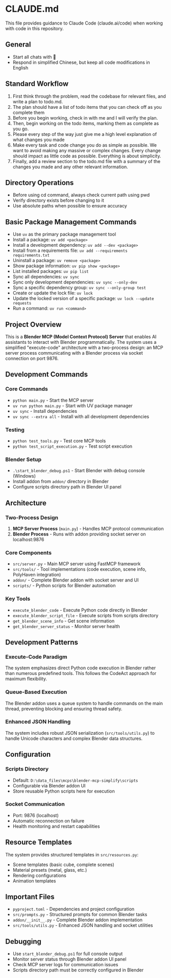 # CLAUDE.md

This file provides guidance to Claude Code (claude.ai/code) when working with code in this repository.

## General

- Start all chats with 🤖
- Respond in simplified Chinese, but keep all code modifications in English

## Standard Workflow

1. First think through the problem, read the codebase for relevant files, and write a plan to todo.md.
2. The plan should have a list of todo items that you can check off as you complete them
3. Before you begin working, check in with me and I will verify the plan.
4. Then, begin working on the todo items, marking them as complete as you go.
5. Please every step of the way just give me a high level explanation of what changes you made
6. Make every task and code change you do as simple as possible. We want to avoid making any massive or complex changes. Every change should impact as little code as possible. Everything is about simplicity.
7. Finally, add a review section to the todo.md file with a summary of the changes you made and any other relevant information.

## Directory Operations

- Before using cd command, always check current path using pwd
- Verify directory exists before changing to it
- Use absolute paths when possible to ensure accuracy

## Basic Package Management Commands

- Use `uv` as the primary package management tool
- Install a package: `uv add <package>`
- Install a development dependency: `uv add --dev <package>`
- Install from a requirements file: `uv add --requirements requirements.txt`
- Uninstall a package: `uv remove <package>`
- Show package information: `uv pip show <package>`
- List installed packages: `uv pip list`
- Sync all dependencies: `uv sync`
- Sync only development dependencies: `uv sync --only-dev`
- Sync a specific dependency group: `uv sync --only-group test`
- Create or update the lock file: `uv lock`
- Update the locked version of a specific package: `uv lock --update requests`
- Run a command: `uv run <command>`

## Project Overview

This is a **Blender MCP (Model Context Protocol) Server** that enables AI assistants to interact with Blender programmatically. The system uses a simplified "execute-code" architecture with a two-process design: an MCP server process communicating with a Blender process via socket connection on port 9876.

## Development Commands

### Core Commands

- `python main.py` - Start the MCP server
- `uv run python main.py` - Start with UV package manager
- `uv sync` - Install dependencies
- `uv sync --extra all` - Install with all development dependencies

### Testing

- `python test_tools.py` - Test core MCP tools
- `python test_script_execution.py` - Test script execution

### Blender Setup

- `.\start_blender_debug.ps1` - Start Blender with debug console (Windows)
- Install addon from `addon/` directory in Blender
- Configure scripts directory path in Blender UI panel

## Architecture

### Two-Process Design

1. **MCP Server Process** (`main.py`) - Handles MCP protocol communication
2. **Blender Process** - Runs with addon providing socket server on localhost:9876

### Core Components

- `src/server.py` - Main MCP server using FastMCP framework
- `src/tools/` - Tool implementations (code execution, scene info, PolyHaven integration)
- `addon/` - Complete Blender addon with socket server and UI
- `scripts/` - Python scripts for Blender automation

### Key Tools

- `execute_blender_code` - Execute Python code directly in Blender
- `execute_blender_script_file` - Execute scripts from scripts directory
- `get_blender_scene_info` - Get scene information
- `get_blender_server_status` - Monitor server health

## Development Patterns

### Execute-Code Paradigm

The system emphasizes direct Python code execution in Blender rather than numerous predefined tools. This follows the CodeAct approach for maximum flexibility.

### Queue-Based Execution

The Blender addon uses a queue system to handle commands on the main thread, preventing blocking and ensuring thread safety.

### Enhanced JSON Handling

The system includes robust JSON serialization (`src/tools/utils.py`) to handle Unicode characters and complex Blender data structures.

## Configuration

### Scripts Directory

- Default: `D:\data_files\mcps\blender-mcp-simplify\scripts`
- Configurable via Blender addon UI
- Store reusable Python scripts here for execution

### Socket Communication

- Port: 9876 (localhost)
- Automatic reconnection on failure
- Health monitoring and restart capabilities

## Resource Templates

The system provides structured templates in `src/resources.py`:

- Scene templates (basic cube, complete scenes)
- Material presets (metal, glass, etc.)
- Rendering configurations
- Animation templates

## Important Files

- `pyproject.toml` - Dependencies and project configuration
- `src/prompts.py` - Structured prompts for common Blender tasks
- `addon/__init__.py` - Complete Blender addon implementation
- `src/tools/utils.py` - Enhanced JSON handling and socket utilities

## Debugging

- Use `start_blender_debug.ps1` for full console output
- Monitor server status through Blender addon UI panel
- Check MCP server logs for communication issues
- Scripts directory path must be correctly configured in Blender
